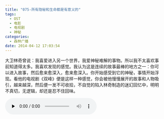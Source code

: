 ```yaml
---
title: "075-所有隐秘和生命都是有意义的"
tags:
  - OST
  - 电影
  - 电视剧
  - 神秘
categories:
  - 森林广播
date: 2014-04-12 17:03:54
---
```


大卫林奇曾说：我喜爱进入另一个世界，我爱神秘难解的事物。所以我不太喜欢事前知道得太多。我喜欢发现的感觉。我认为这是连续的故事最棒的地方之一：你可以进入故事，然后愈来愈深入，愈来愈深入。你开始感受到它的神秘，事情开始浮现。看他的电视剧《双峰》便是这样一种感觉，你会被他慢慢展开的故事和人物吸引，越来越深，然后便一发不可收拾，不自觉的陷入林奇制造的迷幻回忆中，明明不真切，无逻辑，却还是忍不住回味。   

<audio id="audio" controls="" preload="none">
  <source id="mp3" src="http://www.coletree.com/radio/coletree_radio_075.mp3">
</audio>